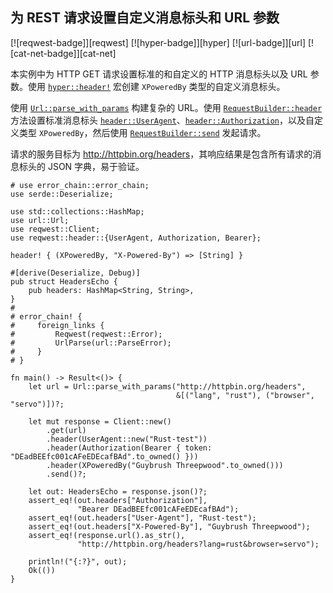 ## 为 REST 请求设置自定义消息标头和 URL 参数

[![reqwest-badge]][reqwest] [![hyper-badge]][hyper] [![url-badge]][url] [![cat-net-badge]][cat-net]

本实例中为 HTTP GET 请求设置标准的和自定义的 HTTP 消息标头以及 URL 参数。使用 [`hyper::header!`] 宏创建 `XPoweredBy` 类型的自定义消息标头。

使用 [`Url::parse_with_params`] 构建复杂的 URL。使用 [`RequestBuilder::header`] 方法设置标准消息标头 [`header::UserAgent`]、[`header::Authorization`]，以及自定义类型 `XPoweredBy`，然后使用 [`RequestBuilder::send`] 发起请求。

请求的服务目标为 <http://httpbin.org/headers>，其响应结果是包含所有请求的消息标头的 JSON 字典，易于验证。

```rust,edition2018,no_run
# use error_chain::error_chain;
use serde::Deserialize;

use std::collections::HashMap;
use url::Url;
use reqwest::Client;
use reqwest::header::{UserAgent, Authorization, Bearer};

header! { (XPoweredBy, "X-Powered-By") => [String] }

#[derive(Deserialize, Debug)]
pub struct HeadersEcho {
    pub headers: HashMap<String, String>,
}
#
# error_chain! {
#     foreign_links {
#         Reqwest(reqwest::Error);
#         UrlParse(url::ParseError);
#     }
# }

fn main() -> Result<()> {
    let url = Url::parse_with_params("http://httpbin.org/headers",
                                     &[("lang", "rust"), ("browser", "servo")])?;

    let mut response = Client::new()
        .get(url)
        .header(UserAgent::new("Rust-test"))
        .header(Authorization(Bearer { token: "DEadBEEfc001cAFeEDEcafBAd".to_owned() }))
        .header(XPoweredBy("Guybrush Threepwood".to_owned()))
        .send()?;

    let out: HeadersEcho = response.json()?;
    assert_eq!(out.headers["Authorization"],
               "Bearer DEadBEEfc001cAFeEDEcafBAd");
    assert_eq!(out.headers["User-Agent"], "Rust-test");
    assert_eq!(out.headers["X-Powered-By"], "Guybrush Threepwood");
    assert_eq!(response.url().as_str(),
               "http://httpbin.org/headers?lang=rust&browser=servo");

    println!("{:?}", out);
    Ok(())
}
```

[`header::Authorization`]: https://doc.servo.org/hyper/header/struct.Authorization.html
[`header::UserAgent`]: https://doc.servo.org/hyper/header/struct.UserAgent.html
[`hyper::header!`]: https://doc.servo.org/hyper/macro.header.html
[`RequestBuilder::header`]: https://docs.rs/reqwest/*/reqwest/struct.RequestBuilder.html#method.header
[`RequestBuilder::send`]: https://docs.rs/reqwest/*/reqwest/struct.RequestBuilder.html#method.send
[`Url::parse_with_params`]: https://docs.rs/url/*/url/struct.Url.html#method.parse_with_params
